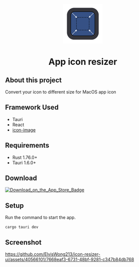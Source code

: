 <p align="center">
    <img src="src-tauri/icons/icon.png" alt="App icon" height="128">
    <h1 align="center">App icon resizer</h1>
</p>

## About this project

Convert your icon to different size for MacOS app icon

## Framework Used

- Tauri
- React
- [icon-image](https://github.com/ElvisWong213/icon-image)

## Requirements

- Rust 1.76.0+
- Tauri 1.6.0+

## Download

[![Download_on_the_App_Store_Badge](https://github.com/ElvisWong213/ElvisWong213/assets/40566101/a3e39a79-fe54-4433-b7e1-b327a01b4f81)](https://apps.apple.com/us/app/app-icon-resizer/id6479561103)

## Setup

Run the command to start the app.
```
cargo tauri dev
```
## Screenshot

https://github.com/ElvisWong213/icon-resizer-ui/assets/40566101/7668eaf3-6731-48bf-9281-c347b84db768



